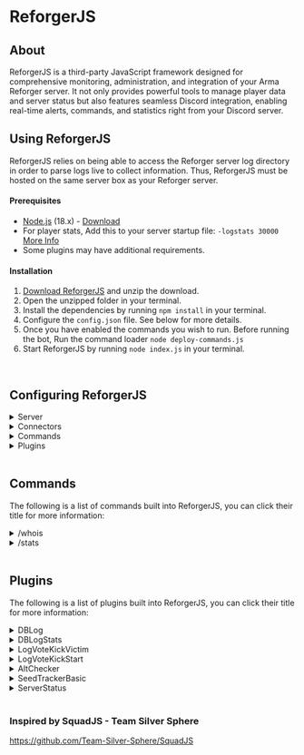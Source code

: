 # ReforgerJS

## **About**

ReforgerJS is a third-party JavaScript framework designed for comprehensive monitoring, administration, and integration of your Arma Reforger server. It not only provides powerful tools to manage player data and server status but also features seamless Discord integration, enabling real-time alerts, commands, and statistics right from your Discord server.


## **Using ReforgerJS**

ReforgerJS relies on being able to access the Reforger server log directory in order to parse logs live to collect information. Thus, ReforgerJS must be hosted on the same server box as your Reforger server.

#### Prerequisites

- [Node.js](https://nodejs.org/en/) (18.x) - [Download](https://nodejs.org/en/)
- For player stats, Add this to your server startup file: `-logstats 30000` [More Info](https://community.bistudio.com/wiki/Arma_Reforger:Startup_Parameters#logStats)
- Some plugins may have additional requirements.

#### Installation

1. [Download ReforgerJS](https://github.com/ZSU-GG-Reforger/ReforgerJS/releases/latest) and unzip the download.
2. Open the unzipped folder in your terminal.
3. Install the dependencies by running `npm install` in your terminal.
4. Configure the `config.json` file. See below for more details.
5. Once you have enabled the commands you wish to run. Before running the bot, Run the command loader `node deploy-commands.js`
6. Start ReforgerJS by running `node index.js` in your terminal.

<br>

## **Configuring ReforgerJS**

<details>
  <summary>Server</summary>

## Server Configuration

```json
"server": {
  "id": 1,
  "name": "SERVER NAME",
  "host": "xxx.xxx.xxx.xxx",
  "queryPort": 00000,
  "rconPort": 00000,
  "rconPassword": "password",
  "logReaderMode": "tail",
  "logDir": "C:/path/to/reforger/log/folder",
},
"consoleLogLevel": "info",
"outputLogLevel": "info",
```

- `id` - An integer ID to uniquely identify the server.
- `name` - The Name of the server. Used by several plugins.
- `host` - The IP of the server.
- `queryPort` - The query port of the server.
- `rconPort` - The RCON port of the server.
- `rconPassword` - The RCON password of the server.
- `logReaderMode` - `tail` will read from a local log file, Future plans for `FTP`/`SFTP`
- `logDir` - The folder where your Reforger logs are saved.

- `consoleLogLevel` - Level of logging to be logged to the console
- `outputLogLevel` - Level of logging to be logged to the saved log files
  Log Levels: `verbose` | `info` | `warn` | `error`

  ***

  </details>

<details>
  <summary>Connectors</summary>

## Connector Configuration

Connectors allow ReforgerJS to communicate with external resources.

##### Discord

Connects to Discord via `discord.js`.

```json
"connectors": {
  "discord": {
    "token": "",
    "clientId":"",
    "guildId": ""
  }
},
```

- `token` - Discord bot login token.
- `clientId` - ClientID of the bot.
- `guildId` - GuildID of the server your are wanting to connect to.

##### Databases

ReforgerJS uses MySQL for data saved by plugins

```json
  "mysql": {
    "enabled": false,
    "host": "host",
    "port": 3306,
    "username": "",
    "password": "",
    "database": "",
    "dialect": ""
  }
```

---

</details>

<details>
  <summary>Commands</summary>

## Discord Commands Configuration

Commands include a permission system. They can be restricted to select discord Roles.

##### Roles

List of Discord Role IDs

```json
"roles": {
  "roleName": "discord RoleID",
  "roleName1": "discord RoleID",
  "roleName2": "discord RoleID",
  "roleName3": "discord RoleID"
}
```

Role names can be customised. These names are used for `roleLevels`

##### RoleLevels

Role levels are the permission levels allocted to your discord roles. For example; Level 1 has full access to every command, Level 3 can only access level 3 or lower commands

```json
"roleLevels": {
  "1": [
    "roleName",
    "roleName1"
  ],
  "2": [
    "roleName2"
  ],
  "3": [
    "roleName3"
  ]
}
```

##### Commands

Discord Slash Commands

```json
"commands": [
  {
    "command": "whois",
    "enabled": false,
    "commandLevel": 3
  }
],
```

- `command` - Command name, Must match name to the command located in the `commands` folder
- `enabled` - Enabled the command. `deploy-commands` will only load commands that are enabled in teh config
- `commandLevel` - Permission level to allocate command to.

  ***

  </details>

<details>
  <summary>Plugins</summary>

## Plugin Configuration

The `plugins` section in your config file lists all plugins built into ReforgerJS

```json
  "plugins": [
    {
      "plugin": "DBLog",
      "disabled": false
    }
  ]
```

The `disabled` field can be toggled between `true`/ `false` to enabled/disable the plugin.

Plugin options are also specified. A full list of plugin options can be seen below.
When creating plugins, the name (Cap specific) must match the name in the plugin folder.

---

</details>

<br>

## **Commands**

The following is a list of commands built into ReforgerJS, you can click their title for more information:

<details>
  <summary>/whois</summary>
  <h2>/whois</h2>
  <p>
    The <code>/whois</code> command retrieves player information from the database by searching with a specific identifier.
    It returns data stored in the database and can also be used as an alt checker when supplied with an IP address.
    This command requires the <code>DBLog</code> plugin.
  </p>
  <h3>Options</h3>
  <ul>
    <li>
      <h4>Identifier</h4>
      <p>The type of identifier to search by. The available options are:</p>
      <ul>
        <li>beGUID (Battle-eye GUID)</li>
        <li>UUID (Reforger UUID)</li>
        <li>Name (Player Name)</li>
        <li>IP (IP Address)</li>
      </ul>
    </li>
    <li>
      <h4>Value</h4>
      <p>The value corresponding to the chosen identifier. When using an IP address, this command can function as an alt checker.</p>
    </li>
  </ul>
</details>

<details>
  <summary>/stats</summary>
  <h2>/stats</h2>
  <p>
    The <code>/stats</code> command retrieves detailed player statistics by UUID.
    It gathers both basic player information and advanced metrics from the database.
    This command requires the <code>DBLog</code> and <code>DBLogStats</code> plugins.
  </p>
  <h3>Options</h3>
  <ul>
    <li>
      <h4>UUID</h4>
      <p>The Reforger UUID of the player whose statistics are being retrieved.</p>
    </li>
  </ul>
  <h3>Statistics Returned</h3>
  <ul>
    <li>
      <strong>Infantry:</strong> Points, player kills, deaths, K/D ratio, AI kills, shots fired, grenades thrown, and distance walked.
    </li>
    <li>
      <strong>Logistics:</strong> Points, roadkills, AI roadkills, distance driven, and distance as a passenger.
    </li>
    <li>
      <strong>Medical:</strong> Points, bandages applied, tourniquets applied, saline and morphine usage.
    </li>
    <li>
      <strong>Warcrimes:</strong> Warcrime values, teamkills, friendly roadkills, and additional related metrics.
    </li>
  </ul>
    <li>
      <h4>tableName Config Option</h4>
      <h6>Description</h6>
      <p>TableName specified in DBLogStats Plugin</p>
      <h6>Default</h6>
      <pre><code>""</code></pre>
    </li>
</details>

<br>

## **Plugins**

The following is a list of plugins built into ReforgerJS, you can click their title for more information:

<details>
          <summary>DBLog</summary>
          <h2>DBLog</h2>
          <p>This plugin will log various player statistics to a database.
          <h3>Stats</h3>
          <ul><li>Player Name</li>
          <li>IP address</li>
          <li>Reforger UUID</li>
          <li>Battle-eye GUID</li></ul></p>
          <h3>Options</h3>
          <ul><li><h4>Interval</h4>
           <h6>Description</h6>
           <p>Interval in minutes. How often the the plugin should check for updates/new players</p>
           <h6>Default</h6>
           <pre><code>1</code></pre></li></ul>
</details>

<details>
          <summary>DBLogStats</summary>
          <h2>DBLogStats</h2>
          <p>This plugin will log various player statistics to a database. The stats recorded are the vanilla playerData stats (Kills, Deaths, Rounds fired ect)</p>
          <h3>Options</h3>
          <ul><li><h4>Interval</h4>
           <h6>Description</h6>
           <p>Interval in minutes. How often the the plugin should check for updates/new players</p>
           <h6>Default</h6>
           <pre><code>1</code></pre></li>
          <li><h4>Path</h4>
           <h6>Description</h6>
           <p>Dir path to your servers playerData json files</p>
           <h6>Default</h6>
           <pre><code>C:/path/to/saves/profile/.save/playersave</code></pre></li>
          <li><h4>TableName</h4>
           <h6>Description</h6>
           <p>Name for the stats table to be created. (This will matter if you plan to run more than 1 server)</p>
           <h6>Default</h6>
           <pre><code>""</code></pre></li></ul>
</details>

<details>
          <summary>LogVoteKickVictim</summary>
          <h2>LogVoteKickVictim</h2>
          <p>Discord logging for the victim of a vote kick (The player that gets kicked)</p>
          <h3>Options</h3>
          <ul><li><h4>Channel</h4>
           <h6>Description</h6>
           <p>The ID of a discord channel or Thread</p>
           <h6>Default</h6>
           <pre><code>""</code></pre></li></ul>
</details>

<details>
          <summary>LogVoteKickStart</summary>
          <h2>LogVoteKickStart</h2>
          <p>Discord logging for the plaeyr for initiates a vote kick</p>
          <h3>Options</h3>
          <ul><li><h4>Channel</h4>
           <h6>Description</h6>
           <p>The ID of a discord channel or Thread</p>
           <h6>Default</h6>
           <pre><code>""</code></pre></li></ul>
</details>

<details>
          <summary>AltChecker</summary>
          <h2>AltChecker</h2>
          <p>Alt checking for connecting players</p>
          <h3>Options</h3>
          <ul><li><h4>Channel</h4>
           <h6>Description</h6>
           <p>The ID of a discord channel or Thread</p>
           <h6>Default</h6>
           <pre><code>""</code></pre></li>
          <li><h4>logAlts</h4>
           <h6>Description</h6>
           <p>Whether to log these Alts to a channel/Thread</p>
           <h6>Default</h6>
           <pre><code>true</code></pre></li>
          <li><h4>logOnlyOnline</h4>
           <h6>Description</h6>
           <p>Only log Alts if they are currently online. If a player joins and detects an Alt account, It will only log if said Alt is online </p>
           <h6>Default</h6>
           <pre><code>false</code></pre></li></ul>
</details>

<details>
          <summary>SeedTrackerBasic</summary>
          <h2>SeedTrackerBasic</h2>
          <p>Basic Database logging for seeding</p>
          <h3>Options</h3>
          <ul><li><h4>Interval</h4>
           <h6>Description</h6>
           <p>Interval in minutes. How often the the plugin should check for updates/new players</p>
           <h6>Default</h6>
           <pre><code>5</code></pre></li>
          <li><h4>seedStart</h4>
           <h6>Description</h6>
           <p>Track seeding time for players while playercount is equal to or above this number</p>
           <h6>Default</h6>
           <pre><code>4</code></pre></li>
          <li><h4>seedEnd</h4>
           <h6>Description</h6>
           <p>Track seeding time for players while playercount is equal to or below this number</p>
           <h6>Default</h6>
           <pre><code>40</code></pre></li></ul>
</details>

<details>
  <summary>ServerStatus</summary>
  <h2>ServerStatus</h2>
  <p>
    This plugin displays the server status on Discord by periodically updating an embed with live data such as player count, FPS, and memory usage.
    It can also update the Discord bot's status with the latest server information.
  </p>
  <h3>Options</h3>
  <ul>
    <li>
      <h4>enabled</h4>
      <h6>Description</h6>
      <p>Determines whether the ServerStatus plugin is active.</p>
      <h6>Default</h6>
      <pre><code>false</code></pre>
    </li>
    <li>
      <h4>channel</h4>
      <h6>Description</h6>
      <p>ID of the Discord channel where the status message will be posted.</p>
      <h6>Default</h6>
      <pre><code>""</code></pre>
    </li>
    <li>
      <h4>messageID</h4>
      <h6>Description</h6>
      <p>ID of the Discord message to update with server status information. The bot will edit this value automatically. (If you want to reset the embed, remove this value)</p>
      <h6>Default</h6>
      <pre><code>""</code></pre>
    </li>
    <li>
      <h4>interval</h4>
      <h6>Description</h6>
      <p>Interval in minutes. How often the plugin should update the server status.</p>
      <h6>Default</h6>
      <pre><code>1</code></pre>
    </li>
    <li>
      <h4>showFPS</h4>
      <h6>Description</h6>
      <p>If set to true, displays the current FPS in the status embed.</p>
      <h6>Default</h6>
      <pre><code>true</code></pre>
    </li>
    <li>
      <h4>showMemoryUsage</h4>
      <h6>Description</h6>
      <p>If set to true, displays the server's memory usage in the status embed.</p>
      <h6>Default</h6>
      <pre><code>false</code></pre>
    </li>
    <li>
      <h4>discordBotStatus</h4>
      <h6>Description</h6>
      <p>If enabled, updates the Discord bot's status with live server data.</p>
      <h6>Default</h6>
      <pre><code>true</code></pre>
    </li>
    <li>
      <h4>embed</h4>
      <h6>Description</h6>
      <p>Settings for the Discord embed used to display the server status.</p>
      <ul>
        <li>
          <h5>title</h5>
          <h6>Default</h6>
          <pre><code>"Arma Reforger Server Status"</code></pre>
        </li>
        <li>
          <h5>color</h5>
          <h6>Default</h6>
          <pre><code>"#00FF00"</code></pre>
        </li>
        <li>
          <h5>footer</h5>
          <h6>Default</h6>
          <pre><code>"ReforgerJS"</code></pre>
        </li>
        <li>
          <h5>thumbnail</h5>
          <h6>Description</h6>
          <p>Determines whether a thumbnail should be displayed in the embed.</p>
          <h6>Default</h6>
          <pre><code>false</code></pre>
        </li>
        <li>
          <h5>thumbnailURL</h5>
          <h6>Description</h6>
          <p>URL for the thumbnail image to be used in the embed.</p>
          <h6>Default</h6>
          <pre><code>"https://IMAGE_URL_HERE.png"</code></pre>
        </li>
      </ul>
    </li>
  </ul>
</details>


<br>

### Inspired by SquadJS - Team Silver Sphere

https://github.com/Team-Silver-Sphere/SquadJS
